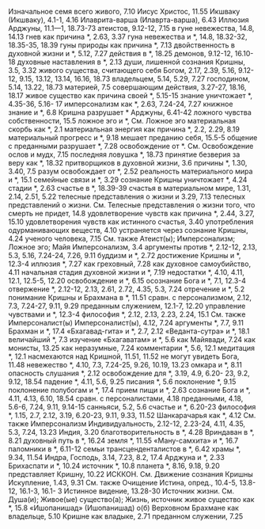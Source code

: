 Изначальное семя всего живого, 7.10 
Иисус Христос, 11.55 
Икшваку (Икшваку), 4.1-1, 4.16 
Илаврита-варша (Илаврта-варша), 6.43 
Иллюзия
	Арджуны, 11.1—1, 18.73-73 
	атеистов, 9.12-12, 7.15 
	в гуне невежества, 14.8, 14.13 
	гнев как причина *, 2.63, 3.37 
	гуна невежества и *, 14.8, 18.32-32, 18.35-35, 18.39
	гуны природы как причина *, 7.13 
	двойственность в духовной жизни и *, 5.12, 7.27 
	действия в *, 18.25 
	демонов, 9.12-12, 16.10-18 
	духовные наставления в *, 2.13 
	души, лишенной сознания Кришны, 3.5, 3.32
	живого существа, считающего себя
		Богом, 2.17, 2.39, 5.16, 9.12-12, 9.15, 13.12, 13.14, 16.16, 18.73
		владельцем, 5.14, 5.29, 7.27 
		господином, 5.14, 13.22, 18.73 
		материей, 7.5
		совершающим действия, 3.27-27, 18.16, 18.17
	живое существо как причина своей *, 5.15-15
	знание уничтожает *, 4.35-36, 5.16- 17
	имперсонализм как *, 2.63, 7.24-24, 7.27
	книжное знание и *, 6.8 
	Кришна разрушает * Арджуны, 6.41-42
	ложного чувства собственности, 15.5
	ложное эго и *,
		См. Ложное эго
	материальная скорбь как *, 2.1 
	материальная энергия как причина *, 2.2, 2.29, 8.19 
	материальный прогресс и *, 9.18 
	мешает преданию себя, 15.5-5 
	общение с преданными разрушает *, 7.28
	освобождение от *.
		См. Освобождение
	ослов и мудх, 7.15 
	последняя ловушка *, 18.73 
	принятие безверия за веру как *, 18.32
	притворщиков в духовной жизни, 3.6 
	причины *, 1.30, 3.40, 7.5 
	разум освобождает от *, 2.52 
	реальность материального мира и *, 15.1
	семейные связи и *, 3.29 
	сознание Кришны уничтожает *, 4.24 
	стадии *, 2.63 
	счастье в *, 18.39-39 
	счастья в материальном мире, 1.31, 2.14, 2.51, 5.22
	телесные представления о жизни и 3.29, 7.13
	телесных представлений о жизни.
		См. Телесные представления о жизни
	того, что смерть не придет, 14.8
	удовлетворение чувств как причина *, 2.44, 3.27, 15.10 
	удовлетворения чувств как истинного счастья, 3.40
	употребления одурманивающих веществ, 4.10
	устраняется через сознание Кришны, 4.24
	ученого человека, 7.15 
	См. также Атеист(ы); Имперсонализм; Ложное эго; Майя 
Имперсонализм, 3.4
	аргументы против *, 2.12-12, 2.13, 5.3, 5.16, 7.24-24, 7.26, 9.11 
	буддизм и *, 2.72 
	достижение Кришны и *, 12.3-4 
	иллюзия *, 7.27 
	как греховный, 7.28 
	как духовное самоубийство, 4.11 
	начальная стадия духовной жизни и *, 7.19
	недостатки *, 4.10, 4.11, 12.1, 12.5-5, 12.20
	освобождение и *, 6.15 
	осознание Бога и *, 7.1, 12.3-4 
	отвержение *, 2.12-12, 2.13, 2.61, 2.72, 4.35, 5.3, 7.24 
	отречение и *, 5.2 
	понимание Кришны и Брахмана в *, 11.51 
	сравн. с
		персонализмом, 2.12, 7.3, 7.24-27, 9.11, 9.29
		преданным служением, 12.1-7, 12.20
	управление чувствами и *, 12.3-4 
	философия *, 2.12, 2.13, 2.23, 2.24, 15.1
	См. также Имперсоналист(ы)
Имперсоналист(ы), 4.12, 7.24 
	аргументы *, 7.7, 9.11 
	Брахман и *, 17.4
	«Бхагавад-гита» и *, 2.7, 2.12
	«Веданта-сутра» и *, 18.1 
	величайший *, 7.3 
	изучение «Бхагаватам» и *, 5.6 
	как Майявади, 7.24 
	как монисты, 13.25 
	как неразумные, 7.24 
	комментарии *, 5.6, 12.1 
	медитация *, 12.1 
	насмехаются над Кришной, 11.51, 11.52
	не могут увидеть Бога, 11.48
	невежество *, 4.10, 7.3, 7.24-25, 9.26, 10.19, 13.23 
	омкара и *, 8.11 
	опасность слушания *, 2.12 
	освобождение для *, 3.19, 4.9, 6.20- 23, 9.2, 9.12, 18.54 
	падение *, 4.11, 5.6, 9.25 
	писания *, 5.6 
	поклонение *, 9.15 
	поклонение полубогам и *, 17.4
	прием пищи и *, 2.63 
	сознание Бога и *, 4.11, 4.13, 6.10, 18.54 
	сравн. с
		персоналистами, 4.18 
		преданными, 4.18, 5.6-6, 7.24, 9.11, 9.14-15 
		санньяси, 5.2, 5.6 
	счастье и *, 6.20-23 
	философия *, 1.15, 2.7, 2.12, 3.19, 6.20-23, 9.11, 9.33, 11.52
	Шанкарачарья как *, 4.12 
	См. также Имперсонализм
Индивидуальность, 2.12-12, 2.23-24, 4.11, 4.35, 5.3, 7.24, 13.23 
Индия, 3.20
	благотворительность в *, 4.28 
	Вриндаван в *, 8.21 
	духовный путь в *, 16.24 
	земля *, 11.55
	«Ману-самхита» и *, 16.7 
	паломники в *, 6.11-12 
	семьи трансценденталистов в *, 6.42
	храмы *, 9.34, 11.54 
Индра, Господь, 3.14, 7.23, 8.2, 17.4
	Арджуна и *, 2.33 
	Брихаспати и *, 10.24 
	источник *, 10.8 
	планета *, 8.16, 9.18, 9.20 
	представляет Кришну, 10.22 
ИСККОН.
	См. Движение сознания Кришны
Искупление, 1.43, 9.31 
	См. также Очищение
Истина, опред., 10.4-5, 13.8-12, 16.1-3, 16.1- 3
Истинное видение, 13.28-30 
Источник жизни.
	См. Душа(и); Живое(ые) существо(а); Жизнь, источник
	живое существо как *, 15.8
«Ишопанишад» (Ишопанишад) о(б)
	Верховном Брахмане как владельце, 5.10
	Кришне как владыке, 2.71 
	преданном служении, 7.25